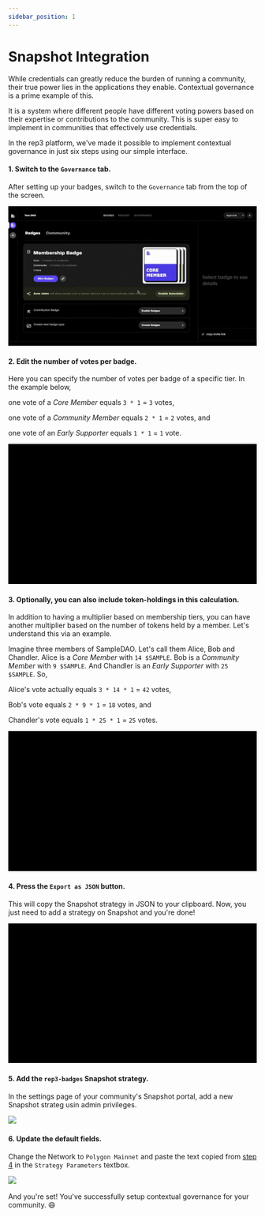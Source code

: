 ```yaml
---
sidebar_position: 1
---
```


# Snapshot Integration

While credentials can greatly reduce the burden of running a community, their true power lies in the applications they enable. Contextual governance is a prime example of this.

It is a system where different people have different voting powers based on their expertise or contributions to the community. This is super easy to implement in communities that effectively use credentials.

In the rep3 platform, we've made it possible to implement contextual governance in just six steps using our simple interface.

#### 1. Switch to the `Governance` tab.
After setting up your badges, switch to the `Governance` tab from the top of the screen.

![](../img/16.gif)

#### 2. Edit the number of votes per badge.
Here you can specify the number of votes per badge of a specific tier. In the example below,

one vote of a *Core Member* equals `3 * 1`  = `3` votes,

one vote of a *Community Member* equals `2 * 1` = `2` votes, and 

one vote of an *Early Supporter* equals `1 * 1` = `1` vote.

![](../img/17.gif)

#### 3. Optionally, you can also include token-holdings in this calculation.

In addition to having a multiplier based on membership tiers, you can have another multiplier based on the number of tokens held by a member. Let's understand this via an example.

Imagine three members of SampleDAO. Let's call them Alice, Bob and Chandler. Alice is a *Core Member* with `14 $SAMPLE`. Bob is a *Community Member* with `9 $SAMPLE`. And Chandler is an *Early Supporter* with `25 $SAMPLE`. So, 

Alice's vote actually equals `3 * 14 * 1` = `42` votes, 

Bob's vote equals `2 * 9 * 1` = `18` votes, and 

Chandler's vote equals `1 * 25 * 1` = `25` votes.

![](../img/18.gif)

#### 4. Press the `Export as JSON` button.
This will copy the Snapshot strategy in JSON to your clipboard. Now, you just need to add a strategy on Snapshot and you're done!

![](../img/19.gif)

#### 5. Add the `rep3-badges` Snapshot strategy.
In the settings page of your community's Snapshot portal, add a new Snapshot strateg usin admin privileges.

![](../img/20.gif)

#### 6. Update the default fields.
Change the Network to `Polygon Mainnet` and paste the text copied from [step 4](https://docs.rep3.gg/discord-bot/snapshot-integration#4-press-the-export-as-json-button) in the `Strategy Parameters` textbox.

![](../img/21.gif)

And you're set! You've successfully setup contextual governance for your community. 😄
